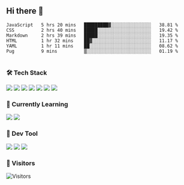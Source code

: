 ## Hi there 👋

<table>
<!--START_SECTION:waka-->

```text
JavaScript   5 hrs 20 mins   █████████▓░░░░░░░░░░░░░░░   38.81 %
CSS          2 hrs 40 mins   █████░░░░░░░░░░░░░░░░░░░░   19.42 %
Markdown     2 hrs 39 mins   █████░░░░░░░░░░░░░░░░░░░░   19.35 %
HTML         1 hr 32 mins    ██▓░░░░░░░░░░░░░░░░░░░░░░   11.17 %
YAML         1 hr 11 mins    ██░░░░░░░░░░░░░░░░░░░░░░░   08.62 %
Pug          9 mins          ▒░░░░░░░░░░░░░░░░░░░░░░░░   01.19 %
```

<!--END_SECTION:waka-->
</table>

### 🛠 Tech Stack

![](https://img.shields.io/badge/HTML5-black?style=flat&logo=html5)
![](https://img.shields.io/badge/CSS3-black?style=flat&logo=css3)
![](https://img.shields.io/badge/Javascript-black?style=flat&logo=javascript)
![](https://img.shields.io/badge/Vue-black?style=flat&logo=vuedotjs)
![](https://img.shields.io/badge/node.js-black?style=flat&logo=nodedotjs)
![](https://img.shields.io/badge/MangoDB-black?style=flat&logo=mongodb)
![](https://img.shields.io/badge/MySQL-black?style=flat&logo=mysql)

### 📖 Currently Learning

![](https://img.shields.io/badge/TypeScript-black?style=flat&logo=typescript)
![](https://img.shields.io/badge/React-black?style=flat&logo=react)

### 📏 Dev Tool

<!-- <img src="https://media.giphy.com/media/SWoSkN6DxTszqIKEqv/giphy.gif" align="right" height="275" /> -->
![](https://img.shields.io/badge/Editor-VSCode-blue?style=flat-square&logo=visual-studio-code&logoColor=blue)
![](https://img.shields.io/badge/IDE-WebStorm-orange?style=flat-square&logo=webstorm&logoColor=white)
![](https://img.shields.io/badge/API-Postman-blue?style=flat-square&logo=postman&logoColor=orange)

### 🔆 Visitors
![Visitors](https://count.getloli.com/get/@imxxxx?theme=rule34)
